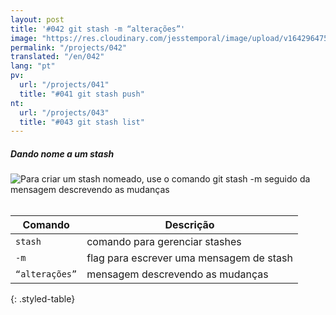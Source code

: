 ```yaml
---
layout: post
title: '#042 git stash -m “alterações”'
image: "https://res.cloudinary.com/jesstemporal/image/upload/v1642964758/gitfichas/pt/042/thumbnail_g1sl7r.jpg"
permalink: "/projects/042"
translated: "/en/042"
lang: "pt"
pv:
  url: "/projects/041"
  title: "#041 git stash push"
nt:
  url: "/projects/043"
  title: "#043 git stash list"
---
```

##### Dando nome a um stash

<img alt="Para criar um stash nomeado, use o comando git stash -m seguido da mensagem descrevendo as mudanças" src="https://res.cloudinary.com/jesstemporal/image/upload/v1642964759/gitfichas/pt/042/full_zd11ve.jpg"><br><br>

| Comando | Descrição |
|---------|-----------|
| `stash` | comando para gerenciar stashes |
| `-m` | flag para escrever uma mensagem de stash |
| `“alterações”` | mensagem descrevendo as mudanças |
{: .styled-table}

<!--
<br>

Leia mais sobre esse comando no blog post a seguir:

<a href="https://jtemporal.com/desfazendo-o-ultimo-commit-e-reaproveitando-a-mensagem/">
  <strong>Desfazendo o último commit e mantendo as alterações para um próximo commit</strong>
</a>
-->
